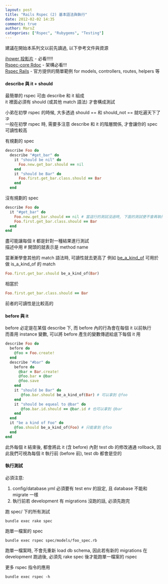 ```yaml
---
layout: post
title: "Rails Rspec (2) 基本語法與執行"
date: 2012-02-02 14:35
comments: true
author: MarsZ
categories: ["Rspec", "Rubygems", "Testing"]
---
```

建議在開始本系列文以前先讀過, 以下參考文件與資源  
<!-- more -->

<a href="http://www.slideshare.net/ihower/rspec-7394497" target="_blank">ihower 投影片</a> - 必看!!!!!  
<a href="http://rubydoc.info/gems/rspec-core/2.8.0/file/README.md#" target="_blank">Rspec-core Rdoc</a> - 架構必看!!!  
<a href="https://github.com/rspec/rspec-rails" target="_blank">Rspec Rails</a> - 官方提供的簡單範例 for models, controllers, routes, helpers 等


#### describe 與 it + should

最簡單的 rspec 可由 describe 和 it 組成  
it 裡面必須有 should (或其他 match 語法) 才會構成測試  

小弟在初學 rspec 的時候, 大多透過 should == 和 should_not == 就吃遍天下了 :p  
一般在初學 rspec 時, 需要多注意 describe 和 it 的階層關係, 才會讓你的 spec 可讀性較高

有規劃的 spec

```ruby
describe Foo do
  describe "#get_bar" do
    it "should be nil" do
      Foo.new.get_bar.should == nil
    end
    it "should be Bar" do
      Foo.first.get_bar.class.should == Bar
    end
  end
```

沒有規劃的 spec

```ruby
describe Foo do
  it "#get_bar" do
    Foo.new.get_bar.should == nil # 當這行的測試沒過時, 下面的測試便不會再執行
    Foo.first.get_bar.class.should == Bar
  end
end
```

盡可能讓每個 it 都是針對一種結果進行測試  
描述中用 # 開頭的就表示是 method name  

當漸漸學會其他的 match 語法時, 可讀性就去更高了
例如 <a href="http://apidock.com/rspec/Spec/Matchers/be_a_kind_of" target="_blank">be_a_kind_of</a> 可用於做 is_a_kind_of 的 match  

```ruby
Foo.first.get_bar.should be_a_kind_of(Bar)
```

相當於  

```ruby
Foo.first.get_bar.class.should == Bar
```

前者的可讀性是比較高的  

#### before 與 it

before 必定是在某個 describe 下, 而 before 內的行為會在每個 it 以前執行  
而善用 instance 變數, 可以將 before 產生的變數傳遞給底下每個 it 用

```ruby
describe Foo do
  before do
    @foo = Foo.create!
  end
  describe "#bar" do
    before do
      @bar = Bar.create!
      @foo.bar = @bar
      @foo.save
    end
    it "should be Bar" do
       @foo.bar.should be_a_kind_of(Bar) # 可以拿到 @foo
    end
    it "should be equeal to @bar" do
       @foo.bar.id.should == @bar.id # 也可以拿到 @bar
    end
  end
  it "be a kind of Foo" do
    @foo.should be_a_kind_of(Foo) # 只能拿到 @foo
  end
end
```

此外每個 it 結束後, 都會將此 it (含 before) 內對 test db 的修改通通 rollback, 因此我們可視為每個 it 執行前 (before 前), test db 都會是空的

#### 執行測試

必須注意:  

  1. config/database.yml 必須要有 test env 的設定, 且 database 不能和 migrate 一樣
  2. 執行前若 development 有 migrations 沒跑的話, 必須先跑完

跑 spec/ 下的所有測試  

```
bundle exec rake spec
```

跑單一檔案的 spec

```
bundle exec rspec spec/models/foo_spec.rb
```

跑單一檔案時, 不會先重新 load db schema, 因此若有新的 migrations 在 development 跑過後, 必須先 rake spec 後才能跑單一檔案的 rspec

更多 rspec 指令的應用

```
bundle exec rspec -h
```
